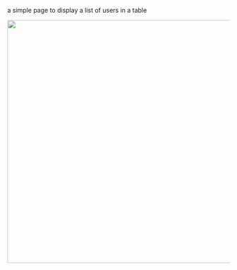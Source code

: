a simple page to display a list of users in a table



<img src="https://user-images.githubusercontent.com/42690123/169039947-e9978b47-3fd9-41ae-bb0c-59693d9c9c2d.png" width="625" height="550"> 
